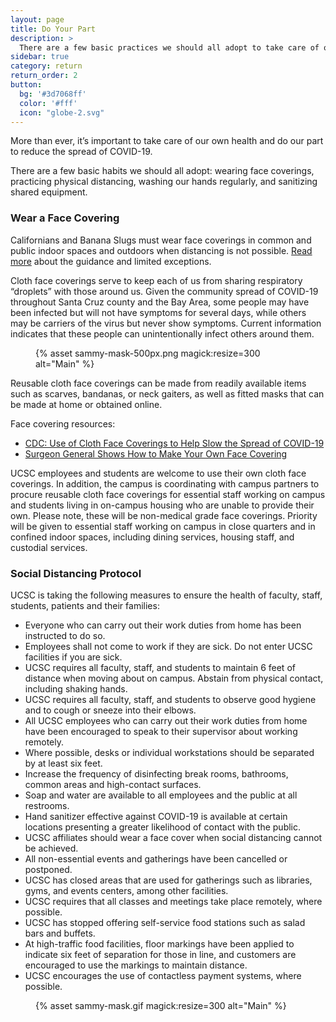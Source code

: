 ```yaml
---
layout: page
title: Do Your Part
description: >
  There are a few basic practices we should all adopt to take care of ourselves—and our community. 
sidebar: true
category: return
return_order: 2
button:
  bg: '#3d7068ff'
  color: '#fff'
  icon: "globe-2.svg"
---
```


More than ever, it’s important to take care of our own health and do our part to reduce the spread of COVID-19. 

There are a few basic habits we should all adopt: wearing face coverings, practicing physical distancing, washing our hands regularly, and sanitizing shared equipment. 

### Wear a Face Covering
Californians and Banana Slugs must wear face coverings in common and public indoor spaces and outdoors when distancing is not possible. [Read more](https://www.cdph.ca.gov/Programs/CID/DCDC/CDPH%20Document%20Library/COVID-19/Guidance-for-Face-Coverings_06-18-2020.pdf) about the guidance and limited exceptions. 

Cloth face coverings serve to keep each of us from sharing respiratory “droplets” with those around us. Given the community spread of COVID-19 throughout Santa Cruz county and the Bay Area, some people may have been infected but will not have symptoms for several days, while others may be carriers of the virus but never show symptoms. Current information indicates that these people can unintentionally infect others around them.

<figure class="inline-image right">
{% asset sammy-mask-500px.png magick:resize=300 alt="Main" %}</figure>

Reusable cloth face coverings can be made from readily available items such as scarves, bandanas, or neck gaiters, as well as fitted masks that can be made at home or obtained online. 

Face covering resources: 

* [CDC: Use of Cloth Face Coverings to Help Slow the Spread of COVID-19](https://www.cdc.gov/coronavirus/2019-ncov/prevent-getting-sick/diy-cloth-face-coverings.html)
* [Surgeon General Shows How to Make Your Own Face Covering](https://youtu.be/tPx1yqvJgf4)

UCSC employees and students are welcome to use their own cloth face coverings. In addition, the campus is coordinating with campus partners to procure reusable cloth face coverings for essential staff working on campus and students living in on-campus housing who are unable to provide their own. Please note, these will be non-medical grade face coverings.  Priority will be given to essential staff working on campus in close quarters and in confined indoor spaces, including dining services, housing staff, and custodial services.

### Social Distancing Protocol
UCSC is taking the following measures to ensure the health of faculty, staff, students, patients and their families:

* Everyone who can carry out their work duties from home has been instructed to do so.
* Employees shall not come to work if they are sick. Do not enter UCSC facilities if you are sick. 
* UCSC requires all faculty, staff, and students to maintain 6 feet of distance when moving about on campus. Abstain from physical contact, including shaking hands.
* UCSC requires all faculty, staff, and students to observe good hygiene and to cough or sneeze into their elbows.
* All UCSC employees who can carry out their work duties from home have been encouraged to speak to their supervisor about working remotely.
* Where possible, desks or individual workstations should be separated by at least six feet.
* Increase the frequency of disinfecting break rooms, bathrooms, common areas and high-contact surfaces.
* Soap and water are available to all employees and the public at all restrooms. 
* Hand sanitizer effective against COVID-19 is available at certain locations presenting a greater likelihood of contact with the public.
* UCSC affiliates should wear a face cover when social distancing cannot be achieved.
* All non-essential events and gatherings have been cancelled or postponed. 
* UCSC has closed areas that are used for gatherings such as libraries, gyms, and events centers, among other facilities.
* UCSC requires that all classes and meetings take place remotely, where possible.
* UCSC has stopped offering self-service food stations such as salad bars and buffets.
* At high-traffic food facilities, floor markings have been applied to indicate six feet of separation for those in line, and customers are encouraged to use the markings to maintain distance.
* UCSC encourages the use of contactless payment systems, where possible.

<figure class="inline-image right">
{% asset sammy-mask.gif magick:resize=300 alt="Main" %}</figure>
